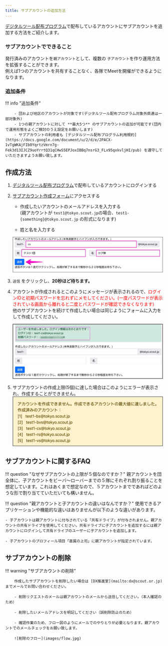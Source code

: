 ```yaml
---
title: サブアカウントの追加方法
---
```


[デジタルツール配布プログラム](https://www.scout.or.jp/member/digital_tool_program/)で配布しているアカウントにサブアカウントを追加する方法をご紹介します。

### サブアカウントでできること

発行済みのアカウントを`親アカウント`として、複数の `子アカウント`を作り運用方法を拡張することができます。<br>
例えば1つのアカウントを共有することなく、各隊でMeetを開催ができるようになります。

### 追加条件

!!! info "追加条件"

        - 団および地区のアカウントが対象です(デジタルツール配布プログラム対象外県連は一部対象外)
        - 1つの親アカウントに対して **最大5つ** のサブアカウントの追加が可能です(団内で運用形態をよくご検討のうえ設定をお願いします)
        - サブアカウントの利用者も [デジタルツール配布プログラム利用規約](https://docs.google.com/document/u/2/d/e/2PACX-1vTgWKAjFIb0YqrtzVmrn7g-Fek3d13IJCZ9uoYrrtQ31qCHwS5EPJoxIBBq7nsrG3_FLx95qxkvljHI/pub) を遵守していただきますようお願い致します。



## 作成方法

1. [デジタルツール配布プログラム](https://www.scout.or.jp/member/digital_tool_program/)で配布しているアカウントにログインする

2. [サブアカウント作成フォーム](https://script.google.com/a/macros/scout.jp/s/AKfycbyWtkZ8cpPoO_3P_p5btKYen3MqfVJ_5qsMW1ZvKcuLd5ZMBt2pkcm2JQ/exec)にアクセスする

    - 作成したいアカウントのメールアドレスを入力する<br>
(親アカウントが `test1@tokyo.scout.jp`の場合、`test1-{something}@tokyo.scout.jp` の形式になります)

	- 姓と名を入力する

    ![exec 2021-02-27 14-17-28](./images/01.jpg)

3. `送信` をクリックし、**20秒ほど待ちます。**

4. アカウントが作成されるとこのようにメッセージが表示されるので、<span style="color:red">ログインIDと初期パスワードを忘れずにメモしてください。(一度パスワードが表示されている画面から離れると二度とパスワードが確認できなくなります)</span><br>
    他のサブアカウントを続けて作成したい場合は同じようにフォームに入力をして作成してください。

    ![02](./images/02.jpg)

5. サブアカウントの作成上限(5個)に達した場合はこのようにエラーが表示され、作成することができません。
    ![03](./images/03.jpg)

## サブアカウントに関するFAQ

!!! question "なぜサブアカウントの上限が５個なのですか？"
    親アカウントを団全体に、子アカウントをビーバ〜ローバーまでの５隊にそれぞれ割り振ることを想定しています。これはあくまで想定なので、５アカウントまでであればどのような形で割り当てていただいても構いません。      

!!! question "親アカウントと子アカウントの違いはなんですか？"
    使用できるアプリケーションや機能的な違いはありませんが以下のような違いがあります。

    - 子アカウントは親アカウントに付与されている「共有ドライブ」が付与されません。親アカウントの共有ドライブを使用してください。共有ドライブに子アカウントを追加するには親アカウントにログインして共有ドライブのユーザーに子アカウントを追加します。
    
    - 子アカウントのプロフィール項目「直属の上司」に親アカウントが指定されています。

## サブアカウントの削除

!!! warning "サブアカウントの削除"

        作成したサブアカウントを削除したい場合は [DX推進室](mailto:dx@scout.or.jp)までメールでお問い合わせください。

        - 削除リクエストのメールは親アカウントのメールから送信してください。（本人確認のため）

        - 削除したいメールアドレスを明記してください（誤削除防止のため）

        - 確認作業のため、フロー図のようにメールでのやりとりが必要となります。親アカウントでのメールチェックをお願い致します。

        ![削除のフロー](images/flow.jpg)